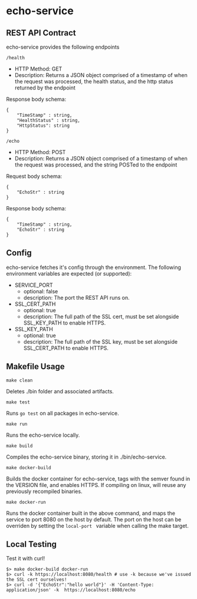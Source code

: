# echo-service
## REST API Contract

echo-service provides the following endpoints

`/health`
- HTTP Method: GET
- Description: Returns a JSON object comprised of a timestamp of when the request was processed, the health status, and the http status returned by the endpoint

Response body schema:
```
{
    "TimeStamp" : string,
    "HealthStatus" : string,
    "HttpStatus": string 
}
```

`/echo`
- HTTP Method: POST
- Description: Returns a JSON object comprised of a timestamp of when the request was processed, and the string POSTed to the endpoint
  
Request body schema:
```
{
    "EchoStr" : string
}
```
 
Response body schema:
```
{
    "TimeStamp" : string,
    "EchoStr" : string
}
```



## Config

echo-service fetches it's config through the environment. The following environment variables are expected (or supported):
- SERVICE_PORT
  - optional: false
  - description: The port the REST API runs on.
- SSL_CERT_PATH
  - optional: true
  - description: The full path of the SSL cert, must be set alongside SSL_KEY_PATH to enable HTTPS.
- SSL_KEY_PATH
  - optional: true
  - description: The full path of the SSL key, must be set alongside SSL_CERT_PATH to enable HTTPS.

## Makefile Usage

`make clean`

Deletes ./bin folder and associated artifacts.

`make test`

Runs `go test` on all packages in echo-service.

`make run`

Runs the echo-service locally.

`make build`

Compiles the echo-service binary, storing it in ./bin/echo-service.

`make docker-build`

Builds the docker container for echo-service, tags with the semver found in the VERSION file, and enables HTTPS. If compiling on linux, will reuse any previously recompiled binaries.

`make docker-run`

Runs the docker container built in the above command, and maps the service to port 8080 on the host by default. The port on the host can be overriden by setting the `local-port ` variable when calling the make target.



## Local Testing

Test it with curl!
```
$> make docker-build docker-run
$> curl -k https://localhost:8080/health # use -k because we've issued the SSL cert ourselves!
$> curl -d '{"EchoStr":"hello world"}' -H 'Content-Type: application/json' -k  https://localhost:8080/echo
```